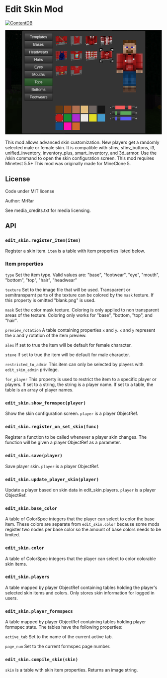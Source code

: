 # Edit Skin Mod
[![ContentDB](https://content.minetest.net/packages/Mr.%20Rar/edit_skin/shields/downloads/)](https://content.minetest.net/packages/Mr.%20Rar/edit_skin/)

![screenshot](screenshot.png)

This mod allows advanced skin customization.
New players get a randomly selected male or female skin.
It is compatible with sfinv, sfinv_buttons, i3, unified_inventory, inventory_plus, smart_inventory, and 3d_armor.
Use the /skin command to open the skin configuration screen.
This mod requires Minetest 5.5+
This mod was originally made for MineClone 5.

## License
Code under MIT license

Author: MrRar

See media_credits.txt for media licensing.

## API

### `edit_skin.register_item(item)`
Register a skin item. `item` is a table with item properties listed below.

### Item properties
`type`
Set the item type. Valid values are: "base", "footwear", "eye", "mouth", "bottom", "top", "hair", "headwear"

`texture`
Set to the image file that will be used. Transparent or semitransparnt parts of the texture can be colored by the `mask` texture. If this property is omitted "blank.png" is used.

`mask`
Set the color mask texture. Coloring is only applied to non transparent areas of the texture.
Coloring only works for "base", "bottom, "top", and "hair".

`preview_rotation`
A table containing properties `x` and `y`. `x` and `y` represent the x and y rotation of the item preview.

`alex`
If set to true the item will be default for female character.

`steve`
If set to true the item will be default for male character.

`restricted_to_admin`
This item can only be selected by players with `edit_skin_admin` privilege.

`for_player`
This property is used to restrict the item to a specific player or players. If set to a string, the string is a player name. If set to a table, the table is an array of player names.

### `edit_skin.show_formspec(player)`
Show the skin configuration screen.
`player` is a player ObjectRef.

### `edit_skin.register_on_set_skin(func)`
Register a function to be called whenever a player skin changes.
The function will be given a player ObjectRef as a parameter.

### `edit_skin.save(player)`
Save player skin. `player` is a player ObjectRef.

### `edit_skin.update_player_skin(player)`
Update a player based on skin data in edit_skin.players.
`player` is a player ObjectRef.

### `edit_skin.base_color`
A table of ColorSpec integers that the player can select to color the base item.
These colors are separate from `edit_skin.color` because some mods register two nodes per base color so the amount of base colors needs to be limited.

### `edit_skin.color`
A table of ColorSpec integers that the player can select to color colorable skin items.

### `edit_skin.players`
A table mapped by player ObjectRef containing tables holding the player's selected skin items and colors.
Only stores skin information for logged in users.

### `edit_skin.player_formspecs`
A table mapped by player ObjectRef containing tables holding player formspec state. The tables have the following properties:

`active_tab`
Set to the name of the current active tab.

`page_num`
Set to the current formspec page number.

### `edit_skin.compile_skin(skin)`
`skin` is a table with skin item properties.
Returns an image string.
